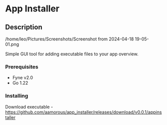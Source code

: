 # App Installer

## Description

/home/leo/Pictures/Screenshots/Screenshot from 2024-04-18 19-05-01.png

Simple GUI tool for adding executable files to your app overview.

### Prerequisites

- Fyne v2.0
- Go 1.22

### Installing

Download executable - https://github.com/aamorous/app_installer/releases/download/v0.0.1/appinstaller

